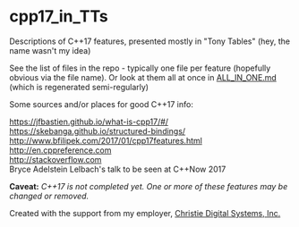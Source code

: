 # cpp17_in_TTs
Descriptions of C++17 features, presented mostly in "Tony Tables" (hey, the name wasn't my idea)

See the list of files in the repo - typically one file per feature (hopefully obvious via the file name).
Or look at them all at once in [ALL_IN_ONE.md](ALL_IN_ONE.md) (which is regenerated semi-regularly)

Some sources and/or places for good C++17 info:

https://jfbastien.github.io/what-is-cpp17/#/  
https://skebanga.github.io/structured-bindings/  
http://www.bfilipek.com/2017/01/cpp17features.html  
http://en.cppreference.com  
http://stackoverflow.com  
Bryce Adelstein Lelbach's talk to be seen at C++Now 2017

**Caveat:** _C++17 is not completed yet.  One or more of these features may be changed or removed._

Created with the support from my employer, [Christie Digital Systems, Inc.](http://christiedigital.com)
